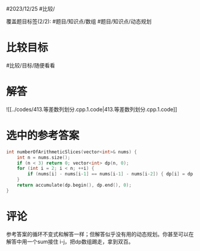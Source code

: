 #2023/12/25 #比较/

覆盖题目标签(2/2):  #题目/知识点/数组 #题目/知识点/动态规划 

# 比较目标

#比较/目标/随便看看 

# 解答

![[../codes/413.等差数列划分.cpp.1.code|413.等差数列划分.cpp.1.code]]

# 选中的参考答案

```c++
int numberOfArithmeticSlices(vector<int>& nums) {
	int n = nums.size();
	if (n < 3) return 0; vector<int> dp(n, 0);
	for (int i = 2; i < n; ++i) {
		if (nums[i] - nums[i-1] == nums[i-1] - nums[i-2]) { dp[i] = dp[i-1] + 1; }
	}
	return accumulate(dp.begin(), dp.end(), 0);
}
```

# 评论

参考答案的循环不变式和解答一样；但解答似乎没有用的动态规划。你甚至可以在解答中用一个sum接住 i-j，把dp数组踢走，拿到双百。